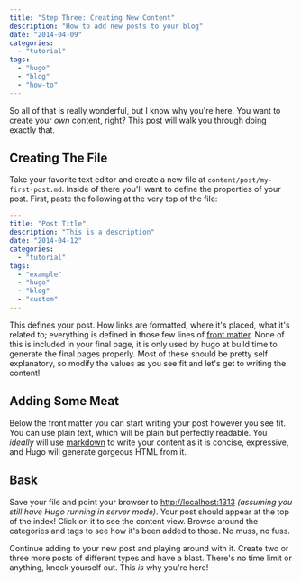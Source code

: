 ```yaml
---
title: "Step Three: Creating New Content"
description: "How to add new posts to your blog"
date: "2014-04-09"
categories:
  - "tutorial"
tags:
  - "hugo"
  - "blog"
  - "how-to"
---
```


[front matter]: http://hugo.spf13.com/content/front-matter
[markdown]:     http://daringfireball.net/projects/markdown/

So all of that is really wonderful, but I know why you're here. You want to
create your *own* content, right? This post will walk you through doing
exactly that.

Creating The File
-----------------

Take your favorite text editor and create a new file at
`content/post/my-first-post.md`. Inside of there you'll want to define the
properties of your post. First, paste the following at the very top of the
file:

```yaml
---
title: "Post Title"
description: "This is a description"
date: "2014-04-12"
categories:
  - "tutorial"
tags:
  - "example"
  - "hugo"
  - "blog"
  - "custom"
---
```

This defines your post. How links are formatted, where it's placed, what it's
related to; everything is defined in those few lines of [front matter][]. None
of this is included in your final page, it is only used by hugo at build time
to generate the final pages properly. Most of these should be pretty self
explanatory, so modify the values as you see fit and let's get to writing the
content!

Adding Some Meat
----------------

Below the front matter you can start writing your post however you see fit.
You can use plain text, which will be plain but perfectly readable. You
*ideally* will use [markdown][] to write your content as it is concise,
expressive, and Hugo will generate gorgeous HTML from it.

Bask
----

Save your file and point your browser to [http://localhost:1313]() *(assuming
you still have Hugo running in server mode)*. Your post should appear at the
top of the index! Click on it to see the content view. Browse around the
categories and tags to see how it's been added to those. No muss, no fuss.

Continue adding to your new post and playing around with it. Create two or
three more posts of different types and have a blast. There's no time limit or
anything, knock yourself out. This *is* why you're here!
